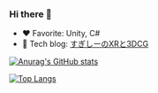 ### Hi there 👋

- ❤️ Favorite: Unity, C#
- 👀 Tech blog: [すぎしーのXRと3DCG](https://tsgcpp.hateblo.jp/)

[![Anurag's GitHub stats](https://github-readme-stats.vercel.app/api?username=tsgcpp)](https://github.com/anuraghazra/github-readme-stats)

[![Top Langs](https://github-readme-stats.vercel.app/api/top-langs/?username=tsgcpp)](https://github.com/anuraghazra/github-readme-stats)

<!--
**tsgcpp/tsgcpp** is a ✨ _special_ ✨ repository because its `README.md` (this file) appears on your GitHub profile.

Here are some ideas to get you started:

- 🔭 I’m currently working on ...
- 🌱 I’m currently learning ...
- 👯 I’m looking to collaborate on ...
- 🤔 I’m looking for help with ...
- 💬 Ask me about ...
- 📫 How to reach me: ...
- 😄 Pronouns: ...
- ⚡ Fun fact: ...
-->
